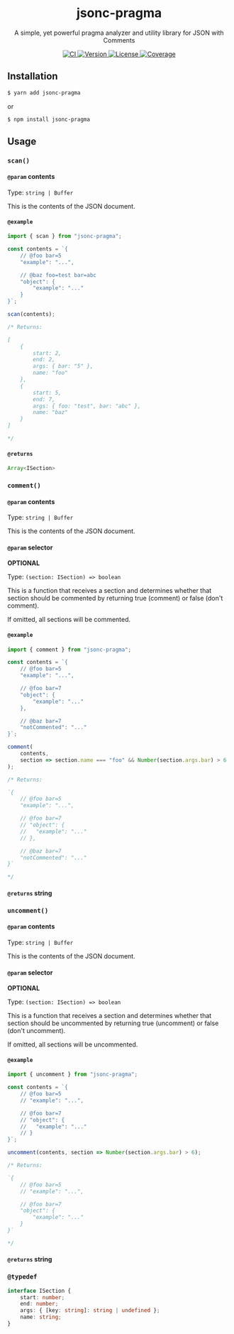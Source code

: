 <div align="center">
	<!-- <img width="200" src="assets/logo.png"> -->
	<h1>jsonc-pragma</h1>
	<p>A simple, yet powerful pragma analyzer and utility library for JSON with Comments</p>
	<p>
		<a href="https://github.com/arnohovhannisyan/jsonc-pragma/actions">
			<img src="https://img.shields.io/github/workflow/status/arnohovhannisyan/jsonc-pragma/CI" alt="CI">
		</a>
		<a href="https://npmjs.com/package/jsonc-pragma">
			<img src="https://img.shields.io/npm/v/jsonc-pragma" alt="Version">
		</a>
		<a href="https://github.com/arnohovhannisyan/jsonc-pragma/blob/master/LICENSE">
			<img src="https://img.shields.io/badge/license-MIT-blue.svg" alt="License">
		</a>
		<a href="https://codecov.io/gh/arnohovhannisyan/jsonc-pragma">
			<img src="https://img.shields.io/codecov/c/github/arnohovhannisyan/jsonc-pragma" alt="Coverage">
		</a>
	</p>
</div>

## Installation

```sh
$ yarn add jsonc-pragma
```

or

```sh
$ npm install jsonc-pragma
```

## Usage

### `scan()`

#### `@param` contents

Type: `string | Buffer`

This is the contents of the JSON document.

#### `@example`

```js
import { scan } from "jsonc-pragma";

const contents = `{
	// @foo bar=5
	"example": "...",

	// @baz foo=test bar=abc
	"object": {
		"example": "..."
	}
}`;

scan(contents);

/* Returns:

[
	{
		start: 2,
		end: 2,
		args: { bar: "5" },
		name: "foo"
	},
	{
		start: 5,
		end: 7,
		args: { foo: "test", bar: "abc" },
		name: "baz"
	}
] 

*/
```

#### `@returns`

```ts
Array<ISection>
```

### `comment()`

#### `@param` contents

Type: `string | Buffer`

This is the contents of the JSON document.

#### `@param` selector

**OPTIONAL**

Type: `(section: ISection) => boolean`

This is a function that receives a section and determines whether that section should be commented by returning true (comment) or false (don't comment).

If omitted, all sections will be commented.

#### `@example`

```js
import { comment } from "jsonc-pragma";

const contents = `{
	// @foo bar=5
	"example": "...",

	// @foo bar=7
	"object": {
		"example": "..."
	},

	// @baz bar=7
	"notCommented": "..."
}`;

comment(
	contents,
	section => section.name === "foo" && Number(section.args.bar) > 6
);

/* Returns:

`{
	// @foo bar=5
	"example": "...",

	// @foo bar=7
	// "object": {
	//   "example": "..."
	// },

	// @baz bar=7
	"notCommented": "..."
}`

*/
```

#### `@returns` string

### `uncomment()`

#### `@param` contents

Type: `string | Buffer`

This is the contents of the JSON document.

#### `@param` selector

**OPTIONAL**

Type: `(section: ISection) => boolean`

This is a function that receives a section and determines whether that section should be uncommented by returning true (uncomment) or false (don't uncomment).

If omitted, all sections will be uncommented.

#### `@example`

```js
import { uncomment } from "jsonc-pragma";

const contents = `{
	// @foo bar=5
	// "example": "...",

	// @foo bar=7
	// "object": {
	//   "example": "..."
	// }
}`;

uncomment(contents, section => Number(section.args.bar) > 6);

/* Returns:

`{
	// @foo bar=5
	// "example": "...",

	// @foo bar=7
	"object": {
		"example": "..."
	}
}`

*/
```

#### `@returns` string

### `@typedef`

```ts
interface ISection {
	start: number;
	end: number;
	args: { [key: string]: string | undefined };
	name: string;
}
```
